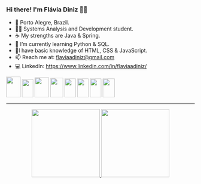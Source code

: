 ### Hi there! I'm Flávia Diniz 👩‍💻

- 📍 Porto Alegre, Brazil.
- 👩‍🎓 Systems Analysis and Development student.
- ☕ My strengths are Java & Spring.
- 🐍 I’m currently learning Python & SQL.
- 🌱I have basic knowledge of HTML, CSS & JavaScript.
- 📫 Reach me at: flaviaadiniz@gmail.com
- 💻 LinkedIn: https://www.linkedin.com/in/flaviaadiniz/

<div>
<img height="55px" width="38px" src="https://cdn.jsdelivr.net/gh/devicons/devicon/icons/java/java-original.svg" />
<img height="48px" width="30px" src="https://cdn.jsdelivr.net/gh/devicons/devicon/icons/spring/spring-original.svg" />
<img height ="53px" width="38px" src="https://cdn.jsdelivr.net/gh/devicons/devicon/icons/python/python-original.svg"/>
<img height ="52px" width="34px" src="https://cdn.jsdelivr.net/gh/devicons/devicon/icons/postgresql/postgresql-original.svg"/>
<img height="50px" width="30px" src="https://cdn.jsdelivr.net/gh/devicons/devicon/icons/html5/html5-original.svg" />        
<img height="50px" width="30px" src="https://cdn.jsdelivr.net/gh/devicons/devicon/icons/css3/css3-original.svg" />
<img height="50px" width="30px" src="https://cdn.jsdelivr.net/gh/devicons/devicon/icons/javascript/javascript-original.svg"/> 
<img height="50px" width="32px" src="https://cdn.jsdelivr.net/gh/devicons/devicon/icons/mysql/mysql-original.svg"/>

          
</div>
<hr>

<div align="center">
<a href="github.com/flaviaadiniz">
<img height="182em" src="https://github-readme-stats.vercel.app/api?username=flaviaadiniz&show_icons=true&theme=radical"/>
<img height="182em" src="https://github-readme-stats.vercel.app/api/top-langs/?username=flaviaadiniz&layout=compact&theme=radical"/>
</div>

